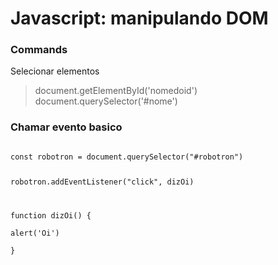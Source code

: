# Javascript: manipulando DOM  
  
### Commands
  
Selecionar elementos
> document.getElementById('nomedoid')  
> document.querySelector('#nome')  

### Chamar evento basico  
  
<code>
const robotron = document.querySelector("#robotron")  

robotron.addEventListener("click", dizOi)  

function dizOi() {  
    alert('Oi')  
}  
</code>  
